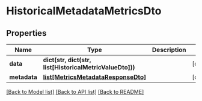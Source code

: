 # HistoricalMetadataMetricsDto

## Properties
Name | Type | Description | Notes
------------ | ------------- | ------------- | -------------
**data** | **dict(str, dict(str, list[HistoricalMetricValueDto]))** |  | [optional] 
**metadata** | [**list[MetricsMetadataResponseDto]**](MetricsMetadataResponseDto.md) |  | [optional] 

[[Back to Model list]](../README.md#documentation-for-models) [[Back to API list]](../README.md#documentation-for-api-endpoints) [[Back to README]](../README.md)

